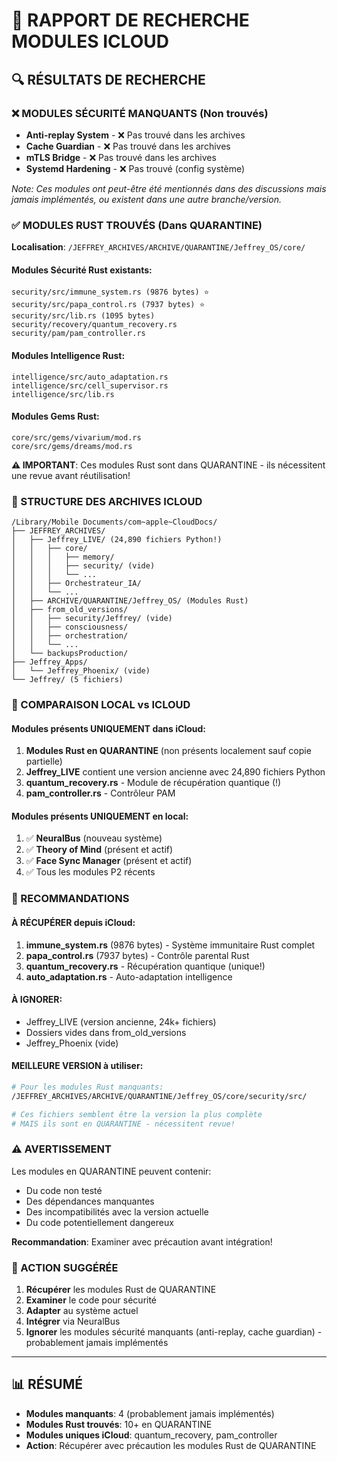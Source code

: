 # 📂 RAPPORT DE RECHERCHE MODULES ICLOUD

## 🔍 RÉSULTATS DE RECHERCHE

### ❌ MODULES SÉCURITÉ MANQUANTS (Non trouvés)
- **Anti-replay System** - ❌ Pas trouvé dans les archives
- **Cache Guardian** - ❌ Pas trouvé dans les archives
- **mTLS Bridge** - ❌ Pas trouvé dans les archives
- **Systemd Hardening** - ❌ Pas trouvé (config système)

*Note: Ces modules ont peut-être été mentionnés dans des discussions mais jamais implémentés, ou existent dans une autre branche/version.*

### ✅ MODULES RUST TROUVÉS (Dans QUARANTINE)

**Localisation**: `/JEFFREY_ARCHIVES/ARCHIVE/QUARANTINE/Jeffrey_OS/core/`

#### Modules Sécurité Rust existants:
```
security/src/immune_system.rs (9876 bytes) ⭐
security/src/papa_control.rs (7937 bytes) ⭐
security/src/lib.rs (1095 bytes)
security/recovery/quantum_recovery.rs
security/pam/pam_controller.rs
```

#### Modules Intelligence Rust:
```
intelligence/src/auto_adaptation.rs
intelligence/src/cell_supervisor.rs
intelligence/src/lib.rs
```

#### Modules Gems Rust:
```
core/src/gems/vivarium/mod.rs
core/src/gems/dreams/mod.rs
```

**⚠️ IMPORTANT**: Ces modules Rust sont dans QUARANTINE - ils nécessitent une revue avant réutilisation!

### 📁 STRUCTURE DES ARCHIVES ICLOUD

```
/Library/Mobile Documents/com~apple~CloudDocs/
├── JEFFREY_ARCHIVES/
│   ├── Jeffrey_LIVE/ (24,890 fichiers Python!)
│   │   ├── core/
│   │   │   ├── memory/
│   │   │   ├── security/ (vide)
│   │   │   └── ...
│   │   ├── Orchestrateur_IA/
│   │   └── ...
│   ├── ARCHIVE/QUARANTINE/Jeffrey_OS/ (Modules Rust)
│   ├── from_old_versions/
│   │   ├── security/Jeffrey/ (vide)
│   │   ├── consciousness/
│   │   ├── orchestration/
│   │   └── ...
│   └── backupsProduction/
├── Jeffrey_Apps/
│   └── Jeffrey_Phoenix/ (vide)
└── Jeffrey/ (5 fichiers)
```

### 🔄 COMPARAISON LOCAL vs ICLOUD

#### Modules présents UNIQUEMENT dans iCloud:
1. **Modules Rust en QUARANTINE** (non présents localement sauf copie partielle)
2. **Jeffrey_LIVE** contient une version ancienne avec 24,890 fichiers Python
3. **quantum_recovery.rs** - Module de récupération quantique (!)
4. **pam_controller.rs** - Contrôleur PAM

#### Modules présents UNIQUEMENT en local:
1. ✅ **NeuralBus** (nouveau système)
2. ✅ **Theory of Mind** (présent et actif)
3. ✅ **Face Sync Manager** (présent et actif)
4. ✅ Tous les modules P2 récents

### 📌 RECOMMANDATIONS

#### À RÉCUPÉRER depuis iCloud:
1. **immune_system.rs** (9876 bytes) - Système immunitaire Rust complet
2. **papa_control.rs** (7937 bytes) - Contrôle parental Rust
3. **quantum_recovery.rs** - Récupération quantique (unique!)
4. **auto_adaptation.rs** - Auto-adaptation intelligence

#### À IGNORER:
- Jeffrey_LIVE (version ancienne, 24k+ fichiers)
- Dossiers vides dans from_old_versions
- Jeffrey_Phoenix (vide)

#### MEILLEURE VERSION à utiliser:
```bash
# Pour les modules Rust manquants:
/JEFFREY_ARCHIVES/ARCHIVE/QUARANTINE/Jeffrey_OS/core/security/src/

# Ces fichiers semblent être la version la plus complète
# MAIS ils sont en QUARANTINE - nécessitent revue!
```

### ⚠️ AVERTISSEMENT

Les modules en QUARANTINE peuvent contenir:
- Du code non testé
- Des dépendances manquantes
- Des incompatibilités avec la version actuelle
- Du code potentiellement dangereux

**Recommandation**: Examiner avec précaution avant intégration!

### 🎯 ACTION SUGGÉRÉE

1. **Récupérer** les modules Rust de QUARANTINE
2. **Examiner** le code pour sécurité
3. **Adapter** au système actuel
4. **Intégrer** via NeuralBus
5. **Ignorer** les modules sécurité manquants (anti-replay, cache guardian) - probablement jamais implémentés

---

## 📊 RÉSUMÉ

- **Modules manquants**: 4 (probablement jamais implémentés)
- **Modules Rust trouvés**: 10+ en QUARANTINE
- **Modules uniques iCloud**: quantum_recovery, pam_controller
- **Action**: Récupérer avec précaution les modules Rust de QUARANTINE

